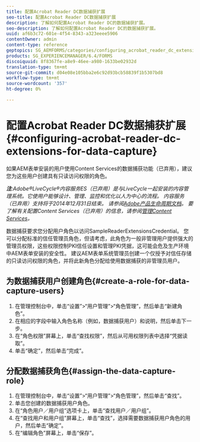 ```yaml
---
title: 配置Acrobat Reader DC数据捕获扩展
seo-title: 配置Acrobat Reader DC数据捕获扩展
description: 了解如何配置Acrobat Reader DC的数据捕获扩展。
seo-description: 了解如何配置Acrobat Reader DC的数据捕获扩展。
uuid: af6b3c72-601e-4f54-8343-a323eeee5906
contentOwner: admin
content-type: reference
geptopics: SG_AEMFORMS/categories/configuring_acrobat_reader_dc_extensions
products: SG_EXPERIENCEMANAGER/6.4/FORMS
discoiquuid: 8f8367fe-a8e9-46ee-a980-1633be02932d
translation-type: tm+mt
source-git-commit: d04e08e105bba2e6c92d93bcb58839f1b5307bd8
workflow-type: tm+mt
source-wordcount: '357'
ht-degree: 0%

---
```



# 配置Acrobat Reader DC数据捕获扩展{#configuring-acrobat-reader-dc-extensions-for-data-capture}

如果AEM表单安装的用户使用Content Services的数据捕获功能（已弃用），建议您为这些用户创建具有只读访问权限的角色。

***注&#x200B;**:Adobe®LiveCycle®内容服务ES（已弃用）是与LiveCycle一起安装的内容管理系统。它使用户能够设计、管理、监控和优化以人为中心的流程。 内容服务（已弃用）支持将于2014年12月31日结束。 请参阅[Adobe产品生命周期文档](https://www.adobe.com/support/products/enterprise/eol/eol_matrix.html)。 要了解有关配置Content Services（已弃用）的信息，请参阅[管理Content Services](https://help.adobe.com/en_US/livecycle/9.0/admin_contentservices.pdf)。*

数据捕获要求您分配用户角色以访问SampleReaderExtensionsCredential。 您可以分配标准的信任管理员角色，但请考虑，此角色为一般非管理用户提供强大的管理员权限，这些权限控制PKI信任设置和管理PKI凭据，这可能会危及生产环境中AEM表单安装的安全性。 建议AEM表单系统管理员创建一个仅授予对信任存储的只读访问权限的角色，并将此新角色分配给使用数据捕获的非管理员用户。

## 为数据捕获用户创建角色{#create-a-role-for-data-capture-users}

1. 在管理控制台中，单击“设置”>“用户管理”>“角色管理”，然后单击“新建角色”。
1. 在相应的字段中输入角色名称（例如，数据捕获用户）和说明，然后单击下一步。
1. 在“角色权限”屏幕上，单击“查找权限”，然后从可用权限列表中选择“凭据读取”。
1. 单击“确定”，然后单击“完成”。

## 分配数据捕获角色{#assign-the-data-capture-role}

1. 在管理控制台中，单击“设置”>“用户管理”>“角色管理”，然后单击“查找”。
1. 单击您创建的数据捕获用户角色。
1. 在“角色用户／用户组”选项卡上，单击“查找用户／用户组”。
1. 在“查找用户和用户组”屏幕上，单击“查找”，选择需要数据捕获用户角色的用户，然后单击“确定”。
1. 在“编辑角色”屏幕上，单击“保存”。

